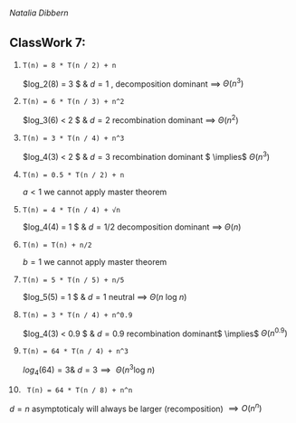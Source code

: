 ###### Natalia Dibbern

## ClassWork 7:

1. `T(n) = 8 * T(n / 2) + n`

   $log_2(8) = 3 $  & $d = 1$ , decomposition dominant  $\implies$ $\Theta(n^3)$ 

2. `T(n) = 6 * T(n / 3) + n^2`

   $log_3(6) < 2 $  & $d = 2$ recombination dominant $\implies$ $\Theta(n^2)$ 

3. `T(n) = 3 * T(n / 4) + n^3`

   $log_4(3) < 2 $  & $d = 3$ recombination dominant $ \implies$ $\Theta(n^3)$ 

4. `T(n) = 0.5 * T(n / 2) + n`

   $a<1$ we cannot apply master theorem

5. `T(n) = 4 * T(n / 4) + √n`

   $log_4(4) = 1 $  & $d = 1/2$ decomposition dominant $\implies$ $\Theta(n)$ 

6. `T(n) = T(n) + n/2`

   $b = 1$ we cannot apply master theorem

7. `T(n) = 5 * T(n / 5) + n/5`

   $log_5(5) = 1 $  & $d = 1$   neutral $\implies$ $\Theta(n\text{ log }n)$ 

8. `T(n) = 3 * T(n / 4) + n^0.9`

   $log_4(3) < 0.9 $  & $d = 0.9$ recombination dominant$ \implies$ $\Theta(n^{0.9})$  

9. `T(n) = 64 * T(n / 4) + n^3`

   $log_4(64) = 3​$ & $d = 3\implies​$ $\Theta(n^3\text{log }n)​$ 

10. ` T(n) = 64 * T(n / 8) + n^n`

   $d= n$  asymptoticaly will always be larger (recomposition) $\implies O(n^n)$ 

